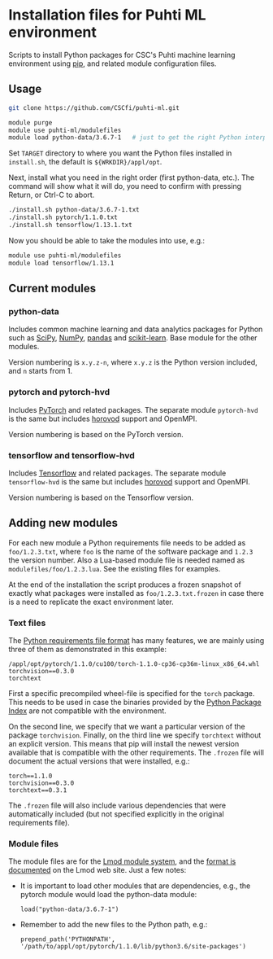# Installation files for Puhti ML environment

Scripts to install Python packages for CSC's Puhti machine learning environment using [pip](https://pip.pypa.io/en/stable/), and related module configuration files.

## Usage

```sh
git clone https://github.com/CSCfi/puhti-ml.git

module purge
module use puhti-ml/modulefiles
module load python-data/3.6.7-1   # just to get the right Python interpreter
```

Set `TARGET` directory to where you want the Python files installed in `install.sh`, the default is `${WRKDIR}/appl/opt`.

Next, install what you need in the right order (first python-data, etc.).  The command will show what it will do, you need to confirm with pressing Return, or Ctrl-C to abort.

```sh
./install.sh python-data/3.6.7-1.txt
./install.sh pytorch/1.1.0.txt
./install.sh tensorflow/1.13.1.txt
```

Now you should be able to take the modules into use, e.g.:

```sh
module use puhti-ml/modulefiles
module load tensorflow/1.13.1
```

## Current modules

### python-data

Includes common machine learning and data analytics packages for Python such as [SciPy](https://www.scipy.org/), [NumPy](http://www.numpy.org/), [pandas](https://pandas.pydata.org/) and [scikit-learn](https://scikit-learn.org/stable/). Base module for the other modules.

Version numbering is `x.y.z-n`, where `x.y.z` is the Python version included, and `n` starts from 1.

### pytorch and pytorch-hvd

Includes [PyTorch](https://pytorch.org/) and related packages.  The separate module `pytorch-hvd` is the same but includes [horovod](https://github.com/horovod/horovod) support and OpenMPI.

Version numbering is based on the PyTorch version.


### tensorflow and tensorflow-hvd

Includes [Tensorflow](https://www.tensorflow.org/) and related packages.  The separate module `tensorflow-hvd` is the same but includes [horovod](https://github.com/horovod/horovod) support and OpenMPI.

Version numbering is based on the Tensorflow version.


## Adding new modules

For each new module a Python requirements file needs to be added as `foo/1.2.3.txt`, where `foo` is the name of the software package and `1.2.3` the version number.  Also a Lua-based module file is needed named as `modulefiles/foo/1.2.3.lua`.  See the existing files for examples.

At the end of the installation the script produces a frozen snapshot of exactly what packages were installed as `foo/1.2.3.txt.frozen` in case there is a need to replicate the exact environment later.

### Text files

The [Python requirements file format](https://pip.pypa.io/en/stable/reference/pip_install/#requirements-file-format) has many features, we are mainly using three of them as demonstrated in this example:

```
/appl/opt/pytorch/1.1.0/cu100/torch-1.1.0-cp36-cp36m-linux_x86_64.whl
torchvision==0.3.0
torchtext
```

First a specific precompiled wheel-file is specified for the `torch` package.  This needs to be used in case the binaries provided by the [Python Package Index](https://pypi.org/) are not compatible with the environment.

On the second line, we specify that we want a particular version of the package `torchvision`.  Finally, on the third line we specify `torchtext` without an explicit version.  This means that pip will install the newest version available that is compatible with the other requirements.  The `.frozen` file will document the actual versions that were installed, e.g.:

```
torch==1.1.0
torchvision==0.3.0
torchtext==0.3.1
```

The `.frozen` file will also include various dependencies that were automatically included (but not specified explicitly in the original requirements file).

### Module files

The module files are for the [Lmod module system](https://lmod.readthedocs.io/en/latest/index.html), and the [format is documented](https://lmod.readthedocs.io/en/latest/015_writing_modules.html) on the Lmod web site.  Just a few notes:

- It is important to load other modules that are dependencies, e.g., the pytorch module would load the python-data module:

  ```
  load("python-data/3.6.7-1")
  ```

- Remember to add the new files to the Python path, e.g.:

  ```
  prepend_path('PYTHONPATH', '/path/to/appl/opt/pytorch/1.1.0/lib/python3.6/site-packages')
  ```
